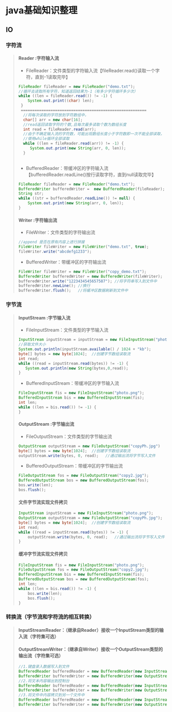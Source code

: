 # java基础知识整理

## IO

### 字符流

> ####  Reader  :字符输入流
> - FileReader：文件类型的字符输入流【fileReader.read()读取一个字符，直到-1读取完毕】
>
> ```java
> FileReader fileReader = new FileReader("demo.txt");
> //循环去读取所有字符，知道返回结果为-1（有多少字符循环多少次）
> while ((len = fileReader.read()) != -1) {  
>     System.out.print((char) len);
>  }
>  =======================================================
>   //将每次读取的字符放到字符数组中，
>   char[] arr = new char[16];     
>   //read返回读取字符的个数,且每次最多读取个数为数组长度
>   int read = fileReader.read(arr);
>   //由于不确定输入流的字符数，可能出现数组长度小于字符数即一次不能全部读取，
>   //使用while循环全部读取
>   while ((len = fileReader.read(arr)) != -1) {
>      System.out.print(new String(arr, 0, len));
>   }           
>            
> ```
> - BufferedReader：带缓冲区的字符输入流【bufferedReader.readLine()按行读取字符，直到null读取完毕】
>
> ```java
> FileReader fileReader = new FileReader("demo.txt");
> BufferedWriter bufferedWriter =  new BufferedReader(fileReader);
> String str;
> while ((str = bufferedReader.readLine()) != null) {
>     System.out.print(new String(arr, 0, len));
> }     
> ```
> 
>#### Writer :字符输出流
> - FileWriter：文件类型的字符输出流
> 
> ```java
>//append 是否在原有内容上进行拼接
> FileWriter fileWriter = new FileWriter("demo.txt", true);  
> fileWriter.write("abcdefg1233");
> ```
> 
> - BufferedWriter：带缓冲区的字符输出流 
>```java
> FileWriter fileWriter = new FileWriter("copy_demo.txt");
> BufferedWriter bufferedWriter = new BufferedWriter(fileWriter);
> bufferedWriter.write("1223434545657587"); //将字符串写入到文件中
> bufferedWriter.newLine(); //换行
> bufferedWriter.flush();   //将缓冲区数据刷新到文件中
> ```

### 字节流

> ####  InputStream  :字节输入流
> - FileInputStream：文件类型的字节输入流
>
> ```java
> InputStream inputStream = inputStream = new FileInputStream("photo.png");
> //获取文件大小
> System.out.println(inputStream.available() / 1024 + "kb");
> byte[] bytes = new byte[1024];  //创建字节数组读取流
> int read;
> while ((read = inputStream.read(bytes)) != -1) {
>    System.out.println(new String(bytes,0,read));  
> }    
> ```
> - BufferedInputStream：带缓冲区的字节输入流
>
> ```java
> FileInputStream fis = new FileInputStream("photo.png");
> BufferedInputStream bis = new BufferedInputStream(fis);
> int len;
> while ((len = bis.read()) != -1) {
> }
> ```
>
> #### OutputStream :字节输出流
> - FileOutputStream：文件类型的字节输出流
>
> ```java
> OutputStream outputStream = new FileOutputStream("copyPh.jpg")
> byte[] bytes = new byte[1024];  //创建字节数组读取流
> outputStream.write(bytes, 0, read);   //通过输出流将字节写入文件
> ```
>
> - BufferedOutputStream：带缓冲区的字节输出流 
> ```java
> FileOutputStream fos = new FileOutputStream("copy2.jpg");
> BufferedOutputStream bos = new BufferedOutputStream(fos); 
> bos.write(len);
> bos.flush();
> ```
> #### 文件字节流实现文件拷贝
>
> ```java
> InputStream inputStream = new FileInputStream("photo.png");
> OutputStream outputStream = new FileOutputStream("copyPh.jpg");
> byte[] bytes = new byte[1024];  //创建字节数组读取流
> int read;
> while ((read = inputStream.read(bytes)) != -1) {
>     outputStream.write(bytes, 0, read);   //通过输出流将字节写入文件
> }
> ```
> #### 缓冲字节流实现文件拷贝
>
> ```java
> FileInputStream fis = new FileInputStream("photo.png");
> FileOutputStream fos = new FileOutputStream("copy2.jpg");
> BufferedInputStream bis = new BufferedInputStream(fis);
> BufferedOutputStream bos = new BufferedOutputStream(fos);
> int len;
> while ((len = bis.read()) != -1) {
>     bos.write(len);
>     bos.flush();
> }
> ```

### 转换流（字节流和字符流的相互转换）

>  #### InputStreamReader：（继承自Reader）接收一个InputStream类型的输入流（字符集可选）
>
>  #### OutputStreamWriter：（继承自Writer）接收一个OutputStream类型的输出流（字符集可选）
>
>  ```java
>  //1.键盘录入数据写入到文件
>  BufferedReader bufferedReader = new BufferedReader(new InputStreamReader(System.in));
>  BufferedWriter bufferedWriter = new BufferedWriter(new OutputStreamWriter(new FileOutputStream("test111.txt")));
>  //2.将文本内容输出到控制台
>  BufferedReader bufferedReader = new BufferedReader(new InputStreamReader(new FileInputStream("test111.txt")));
>  BufferedWriter bufferedWriter = new BufferedWriter(new OutputStreamWriter(System.out));
>  //3.将文件中内容拷贝到另一个文件中
>  BufferedReader bufferedReader = new BufferedReader(new InputStreamReader(new FileInputStream("test111.txt")));
>  BufferedWriter bufferedWriter = new BufferedWriter(new OutputStreamWriter(new FileOutputStream("copy_test111.txt")));
>  ```